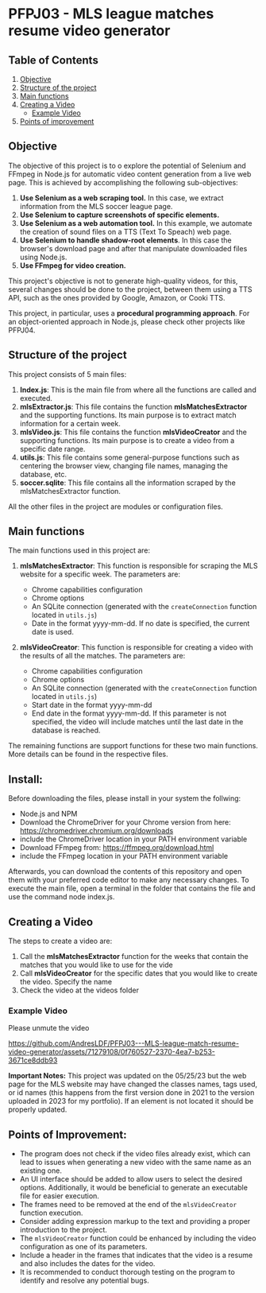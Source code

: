 # PFPJ03 - MLS league matches resume video generator
## Table of Contents
1. [Objective](#objective)
2. [Structure of the project](#Structure-of-the-project)
3. [Main functions](#Main-functions)
4. [Creating a Video](#Creating-a-Video)
   - [Example Video](#Example-Video)
5. [Points of improvement](#Points-of-improvement)

## Objective

The objective of this project is to o explore the potential of Selenium and FFmpeg in Node.js for automatic video content generation from a live web page. This is achieved by accomplishing the following sub-objectives:
1. **Use Selenium as a web scraping tool.** In this case, we extract information from the MLS soccer league page.
2. **Use Selenium to capture screenshots of specific elements.**
3. **Use Selenium as a web automation tool.** In this example, we automate the creation of sound files on a TTS (Text To Speach) web page.
4. **Use Selenium to handle shadow-root elements**. In this case the browser's download page and after that manipulate downloaded files using Node.js.
5. **Use FFmpeg for video creation.**

This project's objective is not to generate high-quality videos, for this, several changes should be done to the project, between them using a TTS API, such as the ones provided by Google, Amazon, or Cooki TTS.

This project, in particular, uses a **procedural programming approach**. For an object-oriented approach in Node.js, please check other projects like PFPJ04.

## Structure of the project

This project consists of 5 main files:
1. **Index.js**: This is the main file from where all the functions are called and executed.
2. **mlsExtractor.js**: This file contains the function **mlsMatchesExtractor** and the supporting functions. Its main purpose is to extract match information for a certain week.
3. **mlsVideo.js**: This file contains the function **mlsVideoCreator** and the supporting functions. Its main purpose is to create a video from a specific date range.
4. **utils.js**: This file contains some general-purpose functions such as centering the browser view, changing file names, managing the database, etc.
5. **soccer.sqlite**: This file contains all the information scraped by the mlsMatchesExtractor function.

All the other files in the project are modules or configuration files.

## Main functions
The main functions used in this project are:

1. **mlsMatchesExtractor**: This function is responsible for scraping the MLS website for a specific week. The parameters are:
   - Chrome capabilities configuration
   - Chrome options
   - An SQLite connection (generated with the `createConnection` function located in `utils.js`)
   - Date in the format yyyy-mm-dd. If no date is specified, the current date is used.

2. **mlsVideoCreator**: This function is responsible for creating a video with the results of all the matches. The parameters are:
   - Chrome capabilities configuration
   - Chrome options
   - An SQLite connection (generated with the `createConnection` function located in `utils.js`)
   - Start date in the format yyyy-mm-dd
   - End date in the format yyyy-mm-dd. If this parameter is not specified, the video will include matches until the last date in the database is reached.

The remaining functions are support functions for these two main functions. More details can be found in the respective files.

## Install:
Before downloading the files, please install in your system the follwing:
- Node.js and NPM
- Download the ChromeDriver for your Chrome version from here: https://chromedriver.chromium.org/downloads
- include the ChromeDriver location in your PATH environment variable
- Download FFmpeg from: https://ffmpeg.org/download.html
- include the FFmpeg location in your PATH environment variable

Afterwards, you can download the contents of this repository and open them with your preferred code editor to make any necessary changes. To execute the main file, open a terminal in the folder that contains the file and use the command node index.js. 

## Creating a Video
The steps to create a video are:
1. Call the **mlsMatchesExtractor** function for the weeks that contain the matches that you would like to use for the vide
2. Call **mlsVideoCreator** for the specific dates that you would like to create the video. Specify the name
3. Check the video at the videos folder

### Example Video
Please unmute the video

https://github.com/AndresLDF/PFPJ03---MLS-league-match-resume-video-generator/assets/71279108/0f760527-2370-4ea7-b253-3671ce8ddb93

**Important Notes:** This project was updated on the 05/25/23 but the web page for the MLS website may have changed the classes names, tags used, or id names (this happens from the first version done in 2021 to the version uploaded in 2023 for my portfolio). If an element is not located it should be properly updated.


## Points of Improvement:
- The program does not check if the video files already exist, which can lead to issues when generating a new video with the same name as an existing one.
- An UI interface should be added to allow users to select the desired options. Additionally, it would be beneficial to generate an executable file for easier execution.
- The frames need to be removed at the end of the `mlsVideoCreator` function execution.
- Consider adding expression markup to the text and providing a proper introduction to the project.
- The `mlsVideoCreator` function could be enhanced by including the video configuration as one of its parameters.
- Include a header in the frames that indicates that the video is a resume and also includes the dates for the video.
- It is recommended to conduct thorough testing on the program to identify and resolve any potential bugs.


